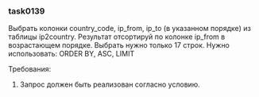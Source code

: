 
### task0139

Выбрать колонки country_code, ip_from, ip_to (в указанном порядке) из таблицы ip2country.
Результат отсортируй по колонке ip_from в возрастающем порядке.
Выбрать нужно только 17 строк.
Нужно использовать: ORDER BY, ASC, LIMIT


Требования:
1.	Запрос должен быть реализован согласно условию.


